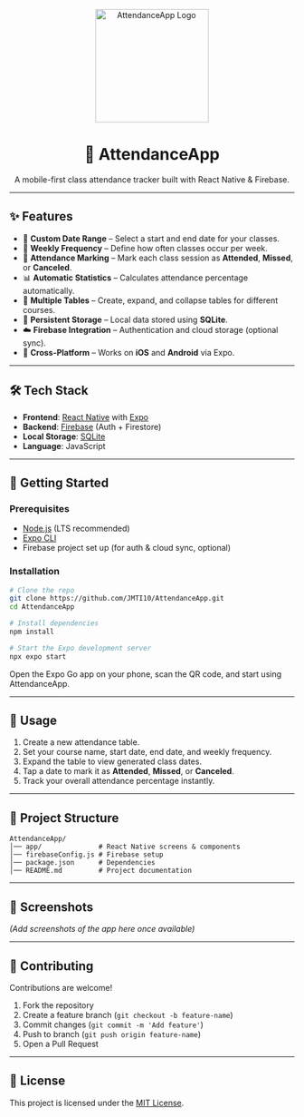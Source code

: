 <p align="center">
  <img src="AttendanceApp.png" alt="AttendanceApp Logo" width="200"/>
</p>

<h1 align="center">📘 AttendanceApp</h1>

<p align="center">
  A mobile-first class attendance tracker built with React Native & Firebase.
</p>

---

## ✨ Features

- 📅 **Custom Date Range** – Select a start and end date for your classes.  
- 🔄 **Weekly Frequency** – Define how often classes occur per week.  
- 📝 **Attendance Marking** – Mark each class session as **Attended**, **Missed**, or **Canceled**.  
- 📊 **Automatic Statistics** – Calculates attendance percentage automatically.  
- 📂 **Multiple Tables** – Create, expand, and collapse tables for different courses.  
- 💾 **Persistent Storage** – Local data stored using **SQLite**.  
- ☁️ **Firebase Integration** – Authentication and cloud storage (optional sync).  
- 📱 **Cross-Platform** – Works on **iOS** and **Android** via Expo.  

---

## 🛠️ Tech Stack

- **Frontend**: [React Native](https://reactnative.dev/) with [Expo](https://expo.dev/)  
- **Backend**: [Firebase](https://firebase.google.com/) (Auth + Firestore)  
- **Local Storage**: [SQLite](https://docs.expo.dev/versions/latest/sdk/sqlite/)  
- **Language**: JavaScript  

---

## 🚀 Getting Started

### Prerequisites
- [Node.js](https://nodejs.org/) (LTS recommended)  
- [Expo CLI](https://docs.expo.dev/get-started/installation/)  
- Firebase project set up (for auth & cloud sync, optional)  

### Installation
```bash
# Clone the repo
git clone https://github.com/JMTI10/AttendanceApp.git
cd AttendanceApp

# Install dependencies
npm install

# Start the Expo development server
npx expo start
```

Open the Expo Go app on your phone, scan the QR code, and start using AttendanceApp.

---

## 📖 Usage

1. Create a new attendance table.  
2. Set your course name, start date, end date, and weekly frequency.  
3. Expand the table to view generated class dates.  
4. Tap a date to mark it as **Attended**, **Missed**, or **Canceled**.  
5. Track your overall attendance percentage instantly.  

---

## 📂 Project Structure
```
AttendanceApp/
│── app/              # React Native screens & components
│── firebaseConfig.js # Firebase setup
│── package.json      # Dependencies
│── README.md         # Project documentation
```

---

## 📸 Screenshots
*(Add screenshots of the app here once available)*

---

## 🤝 Contributing
Contributions are welcome!  
1. Fork the repository  
2. Create a feature branch (`git checkout -b feature-name`)  
3. Commit changes (`git commit -m 'Add feature'`)  
4. Push to branch (`git push origin feature-name`)  
5. Open a Pull Request  

---

## 📜 License
This project is licensed under the [MIT License](LICENSE).  
